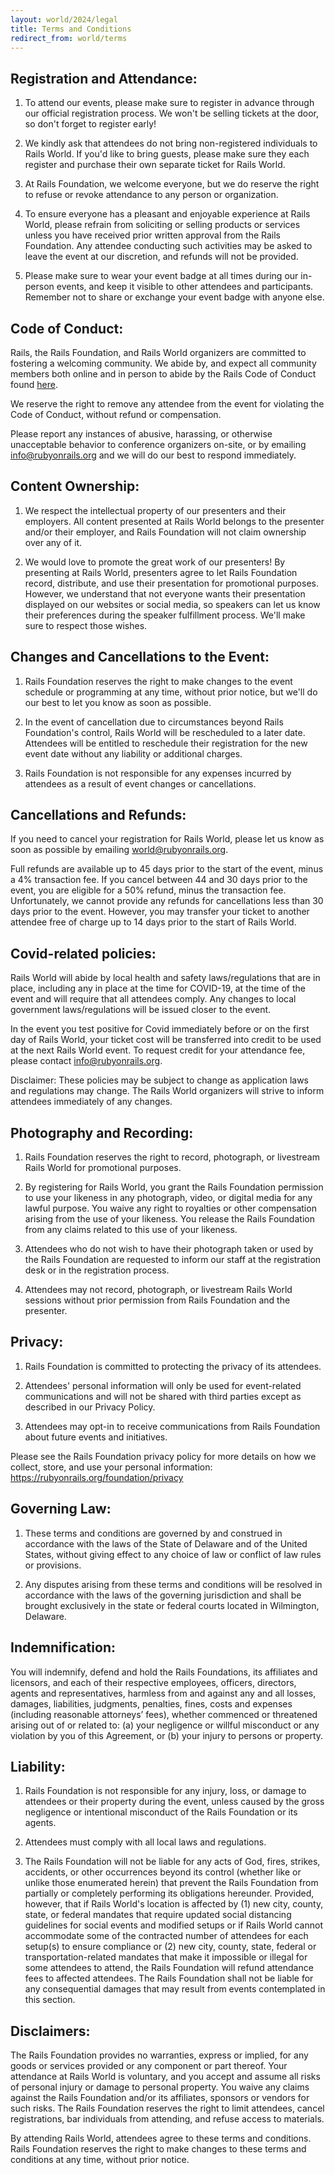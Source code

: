 ```yaml
---
layout: world/2024/legal
title: Terms and Conditions
redirect_from: world/terms
---
```


## Registration and Attendance: ##

1. To attend our events, please make sure to register in advance through our official registration process. We won't be selling tickets at the door, so don't forget to register early!

2. We kindly ask that attendees do not bring non-registered individuals to Rails World. If you'd like to bring guests, please make sure they each register and purchase their own separate ticket for Rails World.

3. At Rails Foundation, we welcome everyone, but we do reserve the right to refuse or revoke attendance to any person or organization.

4. To ensure everyone has a pleasant and enjoyable experience at Rails World, please refrain from soliciting or selling products or services unless you have received prior
written approval from the Rails Foundation. Any attendee conducting such activities may be asked to leave the event at our discretion, and refunds will not be provided.

5. Please make sure to wear your event badge at all times during our in-person events, and keep it visible to other attendees and participants. Remember not to share or exchange your event badge with anyone else.



## Code of Conduct: ##

Rails, the Rails Foundation, and Rails World organizers are committed to fostering a welcoming community. We abide by, and expect all community members both online and in person to abide by the Rails Code of Conduct found [here](https://rubyonrails.org/conduct).

We reserve the right to remove any attendee from the event for violating the Code of Conduct, without refund or compensation.

Please report any instances of abusive, harassing, or otherwise unacceptable behavior to conference organizers on-site, or by emailing [info@rubyonrails.org](mailto:info@rubyonrails.org) and we will do our best to respond immediately.


## Content Ownership: ##

1. We respect the intellectual property of our presenters and their employers. All content presented at Rails World belongs to the presenter and/or their employer, and Rails Foundation will not claim ownership over any of it.

2. We would love to promote the great work of our presenters! By presenting at Rails World, presenters agree to let Rails Foundation record, distribute, and use their presentation for promotional purposes. However, we understand that not everyone wants their presentation displayed on our websites or social media, so speakers can let us know their preferences during the speaker fulfillment process. We'll make sure to respect those wishes.


## Changes and Cancellations to the Event: ##

1. Rails Foundation reserves the right to make changes to the event schedule or programming at any time, without prior notice, but we'll do our best to let you know as soon as possible.

2. In the event of cancellation due to circumstances beyond Rails Foundation's control, Rails World will be rescheduled to a later date. Attendees will be entitled to reschedule their registration for the new event date without any liability or additional charges.

3. Rails Foundation is not responsible for any expenses incurred by attendees as a result of event changes or cancellations.


## Cancellations and Refunds: ##

If you need to cancel your registration for Rails World, please let us know as soon as possible by emailing [world@rubyonrails.org](mailto:world@rubyonrails.org).

Full refunds are available up to 45 days prior to the start of the event, minus a 4% transaction fee.
If you cancel between 44 and 30 days prior to the event, you are eligible for a 50% refund, minus the transaction fee.
Unfortunately, we cannot provide any refunds for cancellations less than 30 days prior to the event. However, you may transfer your ticket to another attendee free of charge up to 14 days prior to the start of Rails World.


## Covid-related policies: ##

Rails World will abide by local health and safety laws/regulations that are in place, including any in place at the time for COVID-19, at the time of the event and will require that all attendees comply. Any changes to local government laws/regulations will be issued closer to the event.

In the event you test positive for Covid immediately before or on the first day of Rails World, your ticket cost will be transferred into credit to be used at the next Rails World event. To request credit for your attendance fee, please contact [info@rubyonrails.org](mailto:info@rubyonrails.org).

Disclaimer: These policies may be subject to change as application laws and regulations may change. The Rails World organizers will strive to inform attendees immediately of any changes.

## Photography and Recording: ##

1. Rails Foundation reserves the right to record, photograph, or livestream Rails World for promotional purposes.

2. By registering for Rails World, you grant the Rails Foundation permission to use your likeness in any photograph, video, or digital media for any lawful purpose. You waive any right to royalties or other compensation arising from the use of your likeness. You release the Rails Foundation from any claims related to this use of your likeness.

3. Attendees who do not wish to have their photograph taken or used by the Rails Foundation are requested to inform our staff at the registration desk or in the registration process.

4. Attendees may not record, photograph, or livestream Rails World sessions without prior permission from Rails Foundation and the presenter.

## Privacy: ##

1. Rails Foundation is committed to protecting the privacy of its attendees.

2. Attendees' personal information will only be used for event-related communications and will not be shared with third parties except as described in our Privacy Policy.

3. Attendees may opt-in to receive communications from Rails Foundation about future events and initiatives.

Please see the Rails Foundation privacy policy for more details on how we collect, store, and use your personal information: https://rubyonrails.org/foundation/privacy

## Governing Law: ##

1. These terms and conditions are governed by and construed in accordance with the laws of the State of Delaware and of the United States, without giving effect to any choice of law or conflict of law rules or provisions.

2. Any disputes arising from these terms and conditions will be resolved in accordance with the laws of the governing jurisdiction and shall be brought exclusively in the state or federal courts located in Wilmington, Delaware.

## Indemnification: ##

You will indemnify, defend and hold the Rails Foundations, its affiliates and licensors, and each of their respective employees, officers, directors, agents and representatives, harmless from and against any and all losses, damages, liabilities, judgments, penalties, fines, costs and expenses (including reasonable attorneys’ fees), whether commenced or threatened arising out of or related to: (a) your negligence or willful misconduct or any violation by you of this Agreement, or (b) your injury to persons or property.

## Liability: ##

1. Rails Foundation is not responsible for any injury, loss, or damage to attendees or their property during the event, unless caused by the gross negligence or intentional misconduct of the Rails Foundation or its agents.

2. Attendees must comply with all local laws and regulations.

3. The Rails Foundation will not be liable for any acts of God, fires, strikes, accidents, or other occurrences beyond its control (whether like or unlike those enumerated herein) that prevent the Rails Foundation from partially or completely performing its obligations hereunder. Provided, however, that if Rails World's location is affected by (1) new city, county, state, or federal mandates that require updated social distancing guidelines for social events and modified setups or if Rails World cannot accommodate some of the contracted number of attendees for each setup(s) to ensure compliance or (2) new city, county, state, federal or transportation-related mandates that make it impossible or illegal for some attendees to attend, the Rails Foundation will refund attendance fees to affected attendees. The Rails Foundation shall not be liable for any consequential damages that may result from events contemplated in this section.

## Disclaimers: ##

The Rails Foundation provides no warranties, express or implied, for any goods or services provided or any component or part thereof. Your attendance at Rails World is voluntary, and you accept and assume all risks of personal injury or damage to personal property. You waive any claims against the Rails Foundation and/or its affiliates, sponsors or vendors for such risks. The Rails Foundation reserves the right to limit attendees, cancel registrations, bar individuals from attending, and refuse access to materials.

By attending Rails World, attendees agree to these terms and conditions. Rails Foundation reserves the right to make changes to these terms and conditions at any time, without prior notice.
